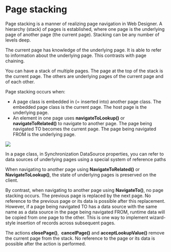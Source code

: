 # Page stacking

Page stacking is a manner of realizing page navigation in Web Designer. A hierarchy (stack) of pages is established, where one page is the underlying page of another page (the current page). Stacking can be any number of levels deep.

The current page has knowledge of the underlying page. It is able to refer to information about the underlying page. This contrasts with page chaining.

You can have a stack of multiple pages. The page at the top of the stack is the current page. The others are underlying pages of the current page and of each other.

Page stacking occurs when:

- A page class is embedded in (= inserted into) another page class. The embedded page class is the current page. The host page is the underlying page.
- An element in one page uses **navigateToLookup()** or **navigateToRelated()** to navigate to another page. The page being navigated TO becomes the current page. The page being navigated FROM is the underlying page.

![](/api/Web%20and%20app%20UIs/Navigation%20between%20web%20pages/assets/dc719457-1b3b-4328-a9ff-afa178bd3ea5.png)

In a page class, in Synchronization DataSource properties, you can refer to data sources of underlying pages using a special system of reference paths

When navigating to another page using **NavigateToRelated()** or **NavigateToLookup()**, the state of underlying pages is preserved on the client.

By contrast, when navigating to another page using **NavigateTo()**, no page stacking occurs. The previous page is replaced by the next page. No reference to the previous page or its data is possible after this replacement. However, if a page being navigated TO has a data source with the same name as a data source in the page being navigated FROM, runtime data will be copied from one page to the other. This is one way to implement wizard-style insertion of records across subsequent pages.

The actions **closePage()**,  **cancelPage()** and **acceptLookupValue()** remove the current page from the stack. No reference to the page or its data is possible after the action is performed.

 